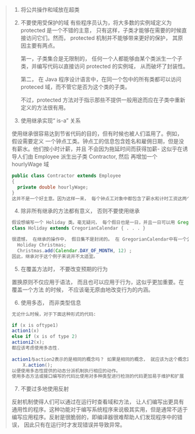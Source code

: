 



> 1. 将公共操作和域放在超类  
>
> 2. 不要使用受保护的域
>    有些程序员认为，将大多数的实例域定义为 protected 是一个不错的主意， 只有这样，子类才能够在需要的时候直接访问它们。然而， protected 机制并不能够带来更好的保护， 其原 因主要有两点。
>
>    第一，子类集合是无限制的， 任何一个人都能够由某个类派生一个子类，并编写代码以直接访问 protected 的实例域， 从而破坏了封装性。
>
>    第二， 在 Java 程序设计语言中，在同一个包中的所有类都可以访问 proteced 域，而不管它是否为这个类的子类。
>
>    不过，protected 方法对于指示那些不提供一般用途而应在子类中重新定义的方法很有用。  
>
> 3.  使用继承实现“ is-a” 关系  
>
>   使用继承很容易达到节省代码的目的，但有时候也被人们滥用了。例如， 假设需要定义
> 一个钟点工类。钟点工的信息包含姓名和雇佣日期，但是没有薪水。他们按小时计薪，并且
> 不会因为拖延时间而获得加薪- 这似乎在诱导人们由 Employee 派生出子类 Contractor, 然后
> 再增加一个 hourlyWage 域  
>
> ```java
> public class Contractor extends Employee
> {
> 	private double hourlyWage;
> }
> 这并不是一个好主意。因为这样一来， 每个钟点工对象中都包含了薪水和计时工资这两个域。在实现打印支票或税单方法耐候， 会带很多的麻烦， 并且与不采用继承，会多写很多代码。钟点工与雇员之间不属于“ is-a” 关系。钟点工不是特殊的雇员。
> ```
>
> 4. 除非所有继承的方法都有意义， 否则不要使用继承  
>
> ```java
> 假设想编写一个 Holiday 类。毫无疑问， 每个假日也是一日，并且一日可以用 GregorianCalendar 类的实例表示，因此可以使用继承。
> class Holiday extends CregorianCalendar { . . . }
> 
> 很遗憾， 在继承的操作中， 假日集不是封闭的。 在 GregorianCalendar中有一个公有方法add, 可以将假日转换成非假日：
>   Holiday Christmas;
>   Christmas.add(Calendar.DAY_OF_MONTH, 12) ;
> 因此，继承对于这个例子来说并不太适宜。
> ```
>
> 5. 在覆盖方法时， 不要改变预期的行为  
>
>   置换原则不仅应用于语法， 而且也可以应用于行为，这似乎更加重要。在覆盖一个方法
> 的时候， 不应该毫无原由地改变行为的内涵。  
>
> 6. 使用多态， 而非类型信息  
>
> ```java
> 无论什么时候，对于下面这种形式的代码:
> 
> if (x is oftype1)
> action1(x)
> else if (x is of type 2)
> actioni2(x);
> 都应该考虑使用多态性.
>     
> action1与action2表示的是相同的概念吗？ 如果是相同的概念， 就应该为这个概念定义一个方法， 并将其放置在两个类的超类或接口中，然后， 就可以调用
>     X.action();
> 以便使用多态性提供的动态分派机制执行相应的动作。
> 使用多态方法或接口编写的代码比使用对多种类型进行检测的代码更加易于维护和扩展
> ```
>
> 7. 不要过多地使用反射  
>
>   反射机制使得人们可以通过在运行时查看域和方法， 让人们编写出更具有通用性的程序。这种功能对于编写系统程序来说极其实用，但是通常不适于编写应用程序。反射是很脆弱的，即编译器很难帮助人们发现程序中的错误， 因此只有在运行时才发现错误并导致异常。  
>